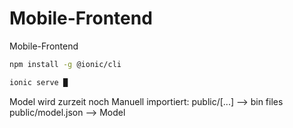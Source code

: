 # Mobile-Frontend
Mobile-Frontend


``` bash
npm install -g @ionic/cli
```

``` bash
ionic serve █
```
 
Model wird zurzeit noch Manuell importiert:
public/[...] --> bin files <br>
public/model.json --> Model <br>

